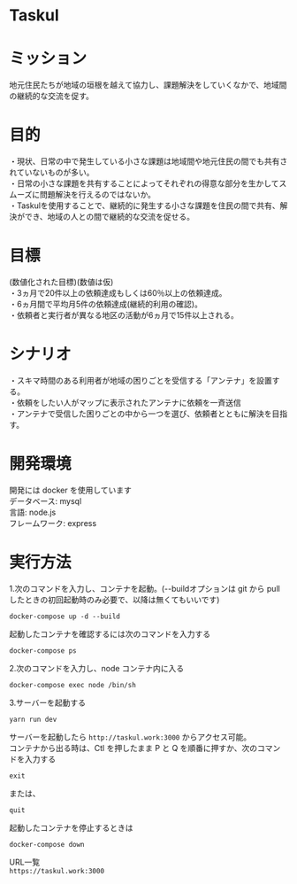 # Taskul

# ミッション
地元住民たちが地域の垣根を越えて協力し、課題解決をしていくなかで、地域間の継続的な交流を促す。

# 目的
・現状、日常の中で発生している小さな課題は地域間や地元住民の間でも共有されていないものが多い。<br>
・日常の小さな課題を共有することによってそれぞれの得意な部分を生かしてスムーズに問題解決を行えるのではないか。<br>
・Taskulを使用することで、継続的に発生する小さな課題を住民の間で共有、解決ができ、地域の人との間で継続的な交流を促せる。<br>

# 目標
(数値化された目標)(数値は仮)<br>
・3ヵ月で20件以上の依頼達成もしくは60％以上の依頼達成。<br>
・6ヵ月間で平均月5件の依頼達成(継続的利用の確認)。<br>
・依頼者と実行者が異なる地区の活動が6ヵ月で15件以上される。<br>

# シナリオ
・スキマ時間のある利用者が地域の困りごとを受信する「アンテナ」を設置する。<br>
・依頼をしたい人がマップに表示されたアンテナに依頼を一斉送信<br>
・アンテナで受信した困りごとの中から一つを選び、依頼者とともに解決を目指す。<br>

# 開発環境
開発には docker を使用しています<br>
データベース: mysql<br>
言語: node.js<br>
フレームワーク: express<br>



# 実行方法
1.次のコマンドを入力し、コンテナを起動。(--buildオプションは git から pull したときの初回起動時のみ必要で、以降は無くてもいいです)
```
docker-compose up -d --build
```
起動したコンテナを確認するには次のコマンドを入力する
```
docker-compose ps
```

2.次のコマンドを入力し、node コンテナ内に入る
```
docker-compose exec node /bin/sh
```

3.サーバーを起動する
```
yarn run dev
```
サーバーを起動したら `http://taskul.work:3000` からアクセス可能。<br>
コンテナから出る時は、Ctl を押したまま P と Q を順番に押すか、次のコマンドを入力する
```
exit
```
または、
```
quit
```

起動したコンテナを停止するときは
```
docker-compose down
```

URL一覧<br>
`https://taskul.work:3000`<br>